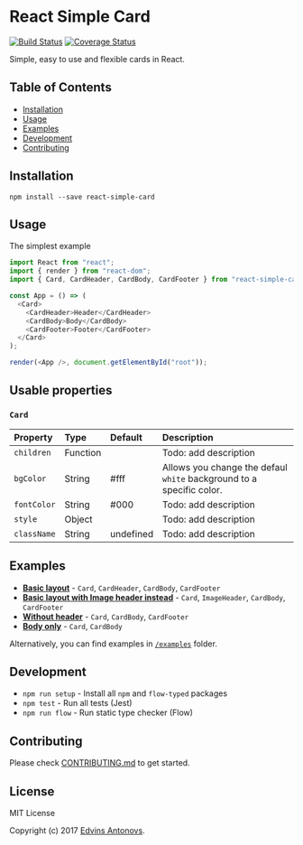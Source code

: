 # React Simple Card
[![Build Status](https://travis-ci.org/ummahusla/react-simple-card.svg?branch=master)](https://travis-ci.org/ummahusla/react-simple-card) [![Coverage Status](https://coveralls.io/repos/github/ummahusla/react-simple-card/badge.svg?branch=master)](https://coveralls.io/github/ummahusla/react-simple-card?branch=master)

Simple, easy to use and flexible cards in React.


## Table of Contents

- [Installation](#installation)
- [Usage](#usage)
- [Examples](#examples)
- [Development](#development)
- [Contributing](#contributing)

## Installation

```
npm install --save react-simple-card
```

## Usage

The simplest example

```js
import React from "react";
import { render } from "react-dom";
import { Card, CardHeader, CardBody, CardFooter } from "react-simple-card";

const App = () => (
  <Card>
    <CardHeader>Header</CardHeader>
    <CardBody>Body</CardBody>
    <CardFooter>Footer</CardFooter>
  </Card>
);

render(<App />, document.getElementById("root"));
```

## Usable properties

### `Card`


| Property | Type | Default | Description
:---|:---|:---|:---
| `children` | Function | | Todo: add description  |
| `bgColor` | String | #fff | Allows you change the defaul `white` background to a specific color. |
| `fontColor` | String | #000 | Todo: add description  |
| `style` | Object | | Todo: add description  |
| `className`| String | undefined | Todo: add description |


## Examples

- [**Basic layout**](https://codesandbox.io/s/611monz7qz) - `Card`, `CardHeader`, `CardBody`, `CardFooter` 
- [**Basic layout with Image header instead**](https://codesandbox.io/s/k2kwznw6qv) - `Card`, `ImageHeader`, `CardBody`, `CardFooter` 
- [**Without header**](https://codesandbox.io/s/zqk7jvrnym) - `Card`, `CardBody`, `CardFooter` 
- [**Body only**](https://codesandbox.io/s/vnlxr3l6j0) - `Card`, `CardBody`

Alternatively, you can find examples in [`/examples`](/examples) folder.

## Development

* `npm run setup` - Install all `npm` and `flow-typed` packages
* `npm test` - Run all tests (Jest)
* `npm run flow` - Run static type checker (Flow)


## Contributing

Please check [CONTRIBUTING.md](CONTRIBUTING.md) to get started.

## License

MIT License

Copyright (c) 2017 [Edvins Antonovs](https://twitter.com/edvinsantonovs).

